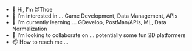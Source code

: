 - 👋 Hi, I’m @Thoe
- 👀 I’m interested in ... Game Development, Data Management, APIs
- 🌱 I’m currently learning ... GDevelop, PostMan/APIs, ML, Data Normalization
- 💞️ I’m looking to collaborate on ... potentially some fun 2D platformers
- 📫 How to reach me ...

<!---
Thoe/Thoe is a ✨ special ✨ repository because its `README.md` (this file) appears on your GitHub profile.
You can click the Preview link to take a look at your changes.
--->
